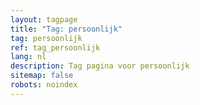```yaml
---
layout: tagpage
title: "Tag: persoonlijk"
tag: persoonlijk
ref: tag_persoonlijk
lang: nl
description: Tag pagina voor persoonlijk
sitemap: false
robots: noindex
---
```


